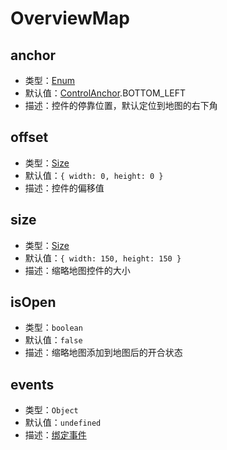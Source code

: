 # OverviewMap

## anchor
* 类型：[Enum](/guide/constants.html#controlanchor)
* 默认值：[ControlAnchor](/guide/constants.html#controlanchor).BOTTOM_LEFT
* 描述：控件的停靠位置，默认定位到地图的右下角

## offset
* 类型：[Size](/api/#size)
* 默认值：`{ width: 0, height: 0 }`
* 描述：控件的偏移值

## size
* 类型：[Size](/api/#size)
* 默认值：`{ width: 150, height: 150 }`
* 描述：缩略地图控件的大小

## isOpen
* 类型：`boolean`
* 默认值：`false`
* 描述：缩略地图添加到地图后的开合状态

## events
* 类型：`Object`
* 默认值：`undefined`
* 描述：[绑定事件](http://lbsyun.baidu.com/cms/jsapi/reference/jsapi_reference_3_0.html#a2b7)
